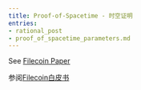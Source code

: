 ```yaml
---
title: Proof-of-Spacetime - 时空证明
entries:
- rational_post
- proof_of_spacetime_parameters.md
---
```


See [Filecoin Paper](https://filecoin.io/filecoin.pdf)

参阅[Filecoin白皮书](https://filecoin.io/filecoin.pdf)


